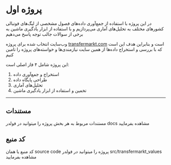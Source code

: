 # پروژه اول

در این پروژه با استفاده از جمع‌آوری داده‌های فصول مشخصی از لیگ‌های فوتبالی کشورهای مختلف به تحلیل‌های آماری می‌پردازیم و با استفاده از ابزار یادگیری ماشین به برخی از سوالات جالب توجه پاسخ می‌دهیم

وب‌سایت انتخاب شده برای پروژه  [transfermarkt.com](https://www.transfermarkt.com/)  است و بنابراین هدف این است که با بررسی و استخراج داده‌ها از همین سایت نیازمندی‌ها و خواسته‌های پروژه را تامین کنیم

این پروژه شامل ۴ فاز اصلی است:
1.  استخراج و جمع‌آوری داده
2.  طراحی پایگاه داده
3.  تحلیل‌های آماری
4.  تخمین و استفاده از ابزار یادگیری ماشین

---

## مستندات
مستندات مربوط به هر بخش پروژه را میتوانید در فولدر docs مشاهده بفرمایید

## کد منبع
کد منبع یا همان source code پروژه را میتوانید در فولدر src/transfermarkt_values مشاهده بفرمایید

